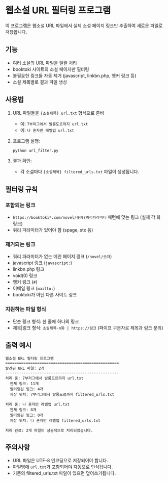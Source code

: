 # 웹소설 URL 필터링 프로그램

이 프로그램은 웹소설 URL 파일에서 실제 소설 페이지 링크만 추출하여 새로운 파일로 저장합니다.

## 기능

- 여러 소설의 URL 파일을 일괄 처리
- booktoki 사이트의 소설 페이지만 필터링
- 불필요한 링크들 자동 제거 (javascript, linkbn.php, 앵커 링크 등)
- 소설 제목별로 결과 파일 생성

## 사용법

1. URL 파일들을 `{소설제목} url.txt` 형식으로 준비
   - 예: `7부리그에서 발롱도르까지 url.txt`
   - 예: `나 혼자만 레벨업 url.txt`

2. 프로그램 실행:
   ```bash
   python url_filter.py
   ```

3. 결과 확인:
   - 각 소설마다 `{소설제목} filtered_urls.txt` 파일이 생성됩니다.

## 필터링 규칙

### 포함되는 링크
- `https://booktoki*.com/novel/숫자?쿼리파라미터` 패턴에 맞는 링크 (실제 각 화 링크)
- 쿼리 파라미터가 있어야 함 (spage, stx 등)

### 제거되는 링크
- 쿼리 파라미터가 없는 메인 페이지 링크 (`/novel/숫자`)
- javascript 링크 (`javascript:`)
- linkbn.php 링크
- void(0) 링크
- 앵커 링크 (`#`)
- 이메일 링크 (`mailto:`)
- booktoki가 아닌 다른 사이트 링크

### 지원하는 파일 형식
- 단순 링크 형식: 한 줄에 하나의 링크
- 제목|링크 형식: `소설제목-n화 | https://링크` (파이프 구분자로 제목과 링크 분리)

## 출력 예시

```
웹소설 URL 필터링 프로그램
==================================================
발견된 URL 파일: 2개
--------------------------------------------------
처리 중: 7부리그에서 발롱도르까지 url.txt
  전체 링크: 11개
  필터링된 링크: 4개
  저장 위치: 7부리그에서 발롱도르까지 filtered_urls.txt

처리 중: 나 혼자만 레벨업 url.txt
  전체 링크: 8개
  필터링된 링크: 0개
  저장 위치: 나 혼자만 레벨업 filtered_urls.txt

처리 완료: 2개 파일이 성공적으로 처리되었습니다.
```

## 주의사항

- URL 파일은 UTF-8 인코딩으로 저장되어야 합니다.
- 파일명에 `url.txt`가 포함되어야 자동으로 인식됩니다.
- 기존의 filtered_urls.txt 파일이 있으면 덮어쓰기됩니다.
